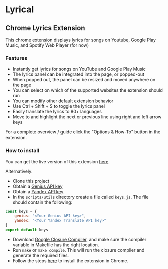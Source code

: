 # Lyrical #

## Chrome Lyrics Extension ##

This chrome extension displays lyrics for songs on Youtube, Google Play Music, and Spotify Web Player (for now)

### Features ###
* Instantly get lyrics for songs on YouTube and Google Play Music
* The lyrics panel can be integrated into the page, or popped-out
* When popped out, the panel can be resized and moved anywhere on the page 
* You can select on which of the supported websites the extension should run
* You can modify other default extension behavior
* Use Ctrl + Shift + S to toggle the lyrics panel
* Easily translate the lyrics to 80+ languages
* Move to and highlight the next or previous line using right and left arrow keys

For a complete overview / guide click the "Options & How-To" button in the extension.

### How to install ###

You can get the live version of this extension [here](https://chrome.google.com/webstore/detail/lyrical/dkbbaocemdcnifbnpdbfklbnfoahmokg)

Alternatively:

* Clone this project
* Obtain a [Genius API key](https://genius.com/api-clients)
* Obtain a [Yandex API key](https://tech.yandex.com/keys/)
* In the `scripts/utils` directory create a file called `keys.js`. The file should contain the following:
```javascript
const keys = {
	genius: "<Your Genius API key>",
	yandex: "<Your Yandex Translate API key>"
}
export default keys
```
* Download [Google Closure Compiler](https://developers.google.com/closure/compiler/), and make sure the compiler variable in Makefile has the right location.
* Run `make` or `make compile`. This will run the closure compiler and generate the required files.
* Follow the steps [here](https://developer.chrome.com/extensions/getstarted#unpacked) to install the extension in Chrome.





